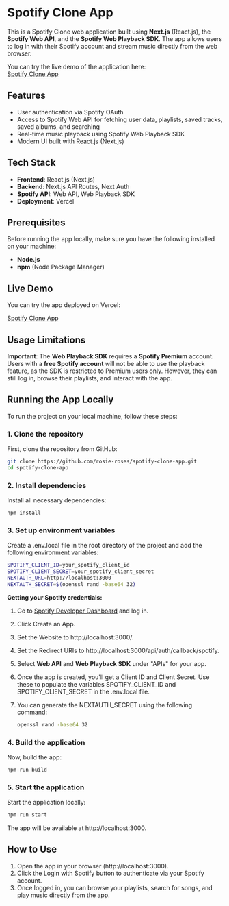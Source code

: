 # Spotify Clone App

This is a Spotify Clone web application built using **Next.js** (React.js), the **Spotify Web API**, and the **Spotify Web Playback SDK**. The app allows users to log in with their Spotify account and stream music directly from the web browser.

You can try the live demo of the application here:  
[Spotify Clone App](https://spotify-clone-app-pied.vercel.app/login)

## Features

- User authentication via Spotify OAuth
- Access to Spotify Web API for fetching user data, playlists, saved tracks, saved albums, and searching
- Real-time music playback using Spotify Web Playback SDK
- Modern UI built with React.js (Next.js)

## Tech Stack

- **Frontend**: React.js (Next.js)
- **Backend**: Next.js API Routes, Next Auth
- **Spotify API**: Web API, Web Playback SDK
- **Deployment**: Vercel

## Prerequisites

Before running the app locally, make sure you have the following installed on your machine:

- **Node.js** 
- **npm** (Node Package Manager)

## Live Demo

You can try the app deployed on Vercel:

[Spotify Clone App](https://spotify-clone-app-pied.vercel.app)

## Usage Limitations

**Important**: The **Web Playback SDK** requires a **Spotify Premium** account. Users with a **free Spotify account** will not be able to use the playback feature, as the SDK is restricted to Premium users only. However, they can still log in, browse their playlists, and interact with the app.

## Running the App Locally

To run the project on your local machine, follow these steps:

### 1. Clone the repository

First, clone the repository from GitHub:

```bash
git clone https://github.com/rosie-roses/spotify-clone-app.git
cd spotify-clone-app
```

### 2. Install dependencies

Install all necessary dependencies:

```bash
npm install
```

### 3. Set up environment variables

Create a .env.local file in the root directory of the project and add the following environment variables:

```bash
SPOTIFY_CLIENT_ID=your_spotify_client_id
SPOTIFY_CLIENT_SECRET=your_spotify_client_secret
NEXTAUTH_URL=http://localhost:3000
NEXTAUTH_SECRET=$(openssl rand -base64 32)
```

**Getting your Spotify credentials:**

1. Go to [Spotify Developer Dashboard](https://developer.spotify.com/dashboard) and log in.
2. Click Create an App.
3. Set the Website to http://localhost:3000/.
4. Set the Redirect URIs to http://localhost:3000/api/auth/callback/spotify.
5. Select **Web API** and **Web Playback SDK** under "APIs" for your app.
6. Once the app is created, you'll get a Client ID and Client Secret. Use these to populate the variables SPOTIFY_CLIENT_ID and SPOTIFY_CLIENT_SECRET in the .env.local file.
7. You can generate the NEXTAUTH_SECRET using the following command:

    ```bash
    openssl rand -base64 32
    ```

### 4. Build the application

Now, build the app:

```bash
npm run build
```

### 5. Start the application

Start the application locally:

```bash
npm run start
```

The app will be available at http://localhost:3000.

## How to Use

1. Open the app in your browser (http://localhost:3000).
2. Click the Login with Spotify button to authenticate via your Spotify account.
3. Once logged in, you can browse your playlists, search for songs, and play music directly from the app.
